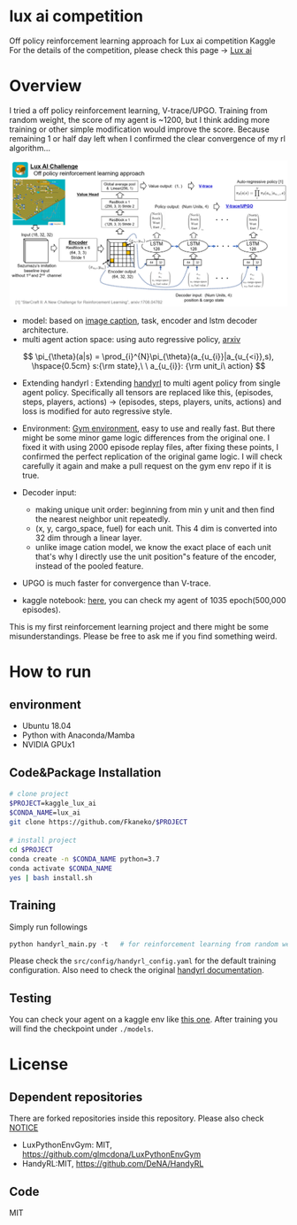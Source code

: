 # lux ai competition 
Off policy reinforcement learning approach for Lux ai competition Kaggle
For the details of the competition, please check this page -> [Lux ai](https://www.kaggle.com/c/lux-ai-2021/overview)

# Overview
I tried a off policy reinforcement learning, V-trace/UPGO.
Training from random weight, the score of my agent is ~1200, but
 I think adding more training or other simple modification would improve the score.
Because remaining 1 or half day left when I confirmed the clear convergence of my rl algorithm...

![model](./image/pipeline.png)

* model: based on [image caption](https://arxiv.org/abs/1707.07998), task, encoder and lstm decoder architecture.
* multi agent action space: using auto regressive policy, [arxiv](https://arxiv.org/abs/1708.04782)

$$
\pi_{\theta}(a|s) = \prod_{i}^{N}\pi_{\theta}(a_{u_{i}}|a_{u_{<i}},s), \hspace{0.5cm} s:{\rm state},\  \ a_{u_{i}}: {\rm unit_i\ action}
$$

* Extending handyrl : Extending [handyrl](https://github.com/DeNA/HandyRL) to multi agent policy from single agent policy.
Specifically all tensors are replaced like this, (episodes, steps, players, actions) -> (episodes, steps, players, units, actions) and loss is modified for auto regressive style.

* Environment: [Gym environment](https://github.com/glmcdona/LuxPythonEnvGym), easy to use and really fast. But there might be some minor game logic differences from the original one. I fixed it with using 2000 episode replay files, after fixing these points, I confirmed the perfect replication of the original game logic. I will check carefully it again and make a pull request on the gym env repo if it is true.

* Decoder input: 
    * making unique unit order: beginning from min y unit and then find the nearest neighbor unit repeatedly.
    * (x, y, cargo_space, fuel) for each unit. This 4 dim is converted into 32 dim through a linear layer.
    * unlike image cation model, we know the exact place of each unit that's why I directly use the unit position"s feature of the encoder, instead of the pooled feature.
* UPGO is much faster for convergence than V-trace.
* kaggle notebook: [here](), you can check my agent of 1035 epoch(500,000 episodes).

This is my first reinforcement learning project and there might be some misunderstandings. Please be free to ask me if you find something weird.

# How to run
## environment
* Ubuntu 18.04
* Python with Anaconda/Mamba
* NVIDIA GPUx1

## Code&Package Installation
```bash
# clone project
$PROJECT=kaggle_lux_ai
$CONDA_NAME=lux_ai
git clone https://github.com/Fkaneko/$PROJECT

# install project
cd $PROJECT
conda create -n $CONDA_NAME python=3.7
conda activate $CONDA_NAME
yes | bash install.sh
 ```
## Training
Simply run followings
```python
python handyrl_main.py -t   # for reinforcement learning from random weight
```
Please check the `src/config/handyrl_config.yaml` for the default training configuration.
Also need to check the original [handyrl documentation](https://github.com/DeNA/HandyRL).

## Testing
You can check your agent on a kaggle env like [this one](https://github.com/Fkaneko/kaggle_lux_ai).
After training you will find the checkpoint under `./models`. 
<!-- ```python -->
<!-- python test_agents.py -->
<!-- ``` -->
<!-- Testing enviroment is done with gym env - stable baseline agent class. -->
<!-- Please check these class for run match. -->



# License
## Dependent repositories
There are forked repositories inside this repository. Please also check [NOTICE](./NOTICE)
* LuxPythonEnvGym: MIT, https://github.com/glmcdona/LuxPythonEnvGym
* HandyRL:MIT, https://github.com/DeNA/HandyRL

##  Code
MIT
